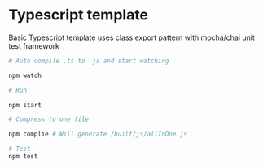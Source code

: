 # Typescript template

Basic Typescript template uses class export pattern with mocha/chai unit test framework

```sh
# Auto compile .ts to .js and start watching

npm watch

# Run

npm start

# Compress to one file

npm complie # Will generate /built/js/allInOne.js

# Test
npm test

```
